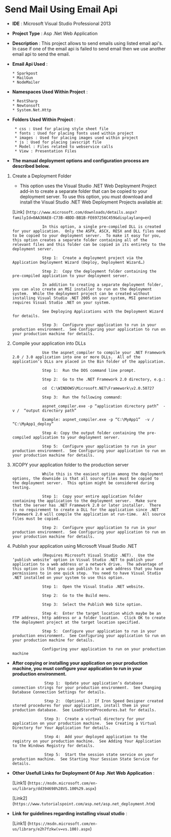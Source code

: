 ﻿Send Mail Using Email Api
=========================
 
 * **IDE** : Microsoft Visual Studio Professional 2013

 * **Project Type** : Asp .Net Web Application

 * **Description** : This project allows to send emails using listed email api's. In case if one of the email api 
                 is failed to send email then we use another email api to send the email.

 * **Email Api Used** :

       * Sparkpost
       * MailGun
       * NodeMailer

 * **Namespaces Used Within Project** :

       * RestSharp
       * Newtonsoft
       * System.Net.Http

* **Folders Used Within Project** :

       * css : Used for placing style sheet file
       * fonts : Used for placing fonts used within project
       * images : Used for placing images used within project
       * js : Used for placing javscript file  
       * Model : Files related to webservice calls 
       * View : Presentation Files



*  **The manual deployment options and configuration process are described below.**

1. Create a Deployment Folder

    * This option uses the Visual Studio .NET Web Deployment Project add-in to create a separate folder that can be copied to your deployment server.  To use this option, you must download and install the Visual Studio .NET Web Deployment Projects available at:

     [Link] (`http://www.microsoft.com/downloads/details.aspx?familyId=0AA30AE8-C73B-4BDD-BB1B-FE697256C459&displaylang=en`)

                    In this option, a single pre-compiled DLL is created for your application.  Only the ASPX, ASCX, RESX and DLL files need to be copied to your deployment server.  To make it easy for you, this option creates a separate folder containing all of the relevant files and this folder can be copied in its entirety to the deployment server.

                    Step 1:  Create a deployment project via the Application Deployment Wizard (Deploy, Deployment Wizard…)

                    Step 2:  Copy the deployment folder containing the pre-compiled application to your deployment server.

                    In addition to creating a separate deployment folder, you can also create an MSI installer to run on the deployment system.  While the deployment project can be created without installing Visual Studio .NET 2005 on your system, MSI generation requires Visual Studio .NET on your system.

                    See Deploying Applications with the Deployment Wizard for details.

                    Step 3:  Configure your application to run in your production environment.  See Configuring your application to run on your production machine for details.

2. Compile your application into DLLs

                    Use the aspnet_compiler to compile your .NET Framework 2.0 / 3.0 application into one or more DLLs.  All of the application’s DLLs are placed in the Bin folder of the application.

                    Step 1:  Run the DOS command line prompt.

                    Step 2:  Go to the .NET Framework 2.0 directory, e.g.:

                    cd  C:\WINDOWS\Microsoft.NET\Framework\v2.0.50727

                    Step 3:  Run the following command:

                    aspnet_compiler.exe -p “application directory path”  -v /  “output directory path”

                    Example: aspnet_compiler.exe -p “C:\MyApp1”  -v /  “C:\MyApp1_deploy”

                    Step 4: Copy the output folder containing the pre-compiled application to your deployment server.

                    Step 5:  Configure your application to run in your production environment.  See Configuring your application to run on your production machine for details.

3. XCOPY your application folder to the production server

                    While this is the easiest option among the deployment options, the downside is that all source files must be copied to the deployment server.  This option might be considered during testing.

                    Step 1:  Copy your entire application folder containing the application to the deployment server.  Make sure that the server has .NET Framework 2.0 or later installer.  There is no requirement to create a DLL for the application since .NET Framework 2.0 will compile the application at run-time.  All source files must be copied.

                    Step 2:  Configure your application to run in your production environment.  See Configuring your application to run on your production machine for details.

4. Publish your application using Microsoft Visual Studio .NET

                    (Requires Microsoft Visual Studio .NET).  Use the ‘publish website’ option in Visual Studio .NET to publish your application to a web address or a network drive.  The advantage of this option is that you can publish to a web address that you have permissions to in one quick step.  You need to have Visual Studio .NET installed on your system to use this option.

                    Step 1:  Open the Visual Studio .NET website.

                    Step 2:  Go to the Build menu.

                    Step 3:  Select the Publish Web Site option.

                    Step 4:  Enter the target location which maybe be an FTP address, http address or a folder location.  Click OK to create the deployment project at the target location specified.

                    Step 5:  Configure your application to run in your production environment.  See Configuring your application to run on your production machine for details.

                    Configuring your application to run on your production machine

* **After copying or installing your application on your production machine, you must configure your application to run in your production environment.**

                    Step 1:  Update your application’s database connection strings for your production environment.  See Changing Database Connection Settings for details.

                    Step 2:  (Optional.)  If Iron Speed Designer created stored procedures for your application, install them in your production database.  See LoadStoredProcedures.bat for details.

                    Step 3:  Create a virtual directory for your application on your production machine.  See Creating a Virtual Directory for Your Application for details.

                    Step 4:  Add your deployed application to the registry on your production machine.  See Adding Your Application to the Windows Registry for details.

                    Step 5:  Start the session state service on your production machine.  See Starting Your Session State Service for details.

* **Other Usefull Links for Deployment Of Asp .Net Web Application** :

   [Link1] (`https://msdn.microsoft.com/en-us/library/dd394698%28VS.100%29.aspx`)

   [Link2] (`https://www.tutorialspoint.com/asp.net/asp.net_deployment.htm`) 
               
* **Link for guidelines regarding installing visual studio** :

   [Link1] (`https://msdn.microsoft.com/en-us/library/e2h7fzkw(v=vs.100).aspx`)
